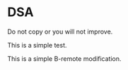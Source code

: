 # DSA

Do not copy or you will not improve.

This is a simple test.

This is a simple B-remote modification.
